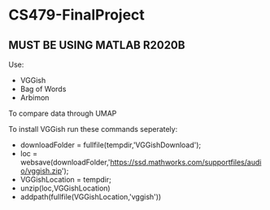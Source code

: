 # CS479-FinalProject
## **MUST BE USING MATLAB R2020B**

Use: 
- VGGish
- Bag of Words
- Arbimon

To compare data through UMAP


To install VGGish run these commands seperately:
- downloadFolder = fullfile(tempdir,'VGGishDownload');
- loc = websave(downloadFolder,'https://ssd.mathworks.com/supportfiles/audio/vggish.zip');
- VGGishLocation = tempdir;
- unzip(loc,VGGishLocation)
- addpath(fullfile(VGGishLocation,'vggish'))

